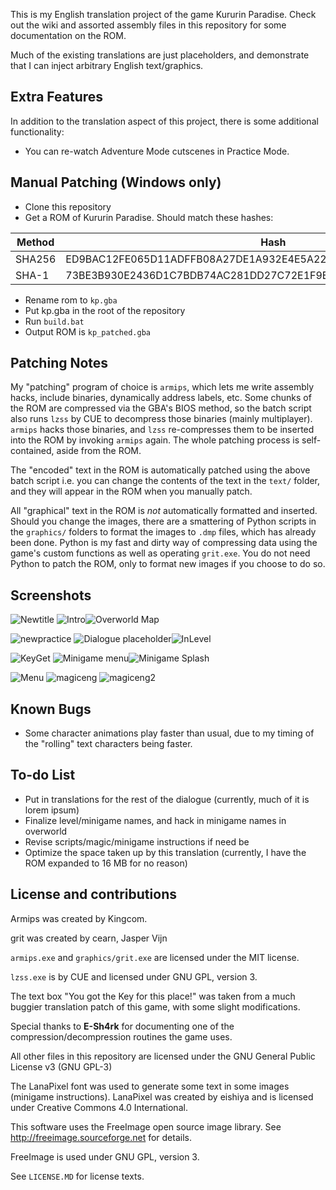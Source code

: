 This is my English translation project of the game Kururin Paradise. Check out the wiki and assorted assembly files in this repository for some documentation on the ROM.

Much of the existing translations are just placeholders, and demonstrate that I can inject arbitrary English text/graphics.

## Extra Features
In addition to the translation aspect of this project, there is some additional functionality:
* You can re-watch Adventure Mode cutscenes in Practice Mode.

## Manual Patching (Windows only)

* Clone this repository
* Get a ROM of Kururin Paradise. Should match these hashes:

Method | Hash
------- | ------------------------------------------------------------
SHA256 | ED9BAC12FE065D11ADFFB08A27DE1A932E4E5A22CBF6B4B24FE28EF49F5385D2 
SHA-1 | 73BE3B930E2436D1C7BDB74AC281DD27C72E1F9E

* Rename rom to `kp.gba`
* Put kp.gba in the root of the repository
* Run `build.bat`
* Output ROM is `kp_patched.gba`

## Patching Notes

My "patching" program of choice is `armips`, which lets me write assembly hacks, include binaries, dynamically address labels, etc. Some chunks of the ROM are compressed via the GBA's BIOS method, so the batch script also runs `lzss` by CUE to decompress those binaries (mainly multiplayer). `armips` hacks those binaries, and `lzss` re-compresses them to be inserted into the ROM by invoking `armips` again. The whole patching process is self-contained, aside from the ROM.

The "encoded" text in the ROM is automatically patched using the above batch script i.e. you can change the contents of the text in the `text/` folder, and they will appear in the ROM when you manually patch.

All "graphical" text in the ROM is _not_ automatically formatted and inserted. Should you change the images, there are a smattering of Python scripts in the `graphics/` folders to format the images to `.dmp` files, which has already been done. Python is my fast and dirty way of compressing data using the game's custom functions as well as operating `grit.exe`. You do not need Python to patch the ROM, only to format new images if you choose to do so.

## Screenshots

![Newtitle](https://user-images.githubusercontent.com/73413313/249013413-b3a88ca7-2922-49fc-bc88-9af111db4c3e.png)
![Intro](https://user-images.githubusercontent.com/73413313/118182581-2e549d00-b407-11eb-9249-e57a80671997.png)![Overworld Map](https://user-images.githubusercontent.com/73413313/145687335-07e6ee2a-6e1e-445d-ad79-ef9399249cbb.png)

![newpractice](https://github.com/Dimedime-d/kptranslation/assets/73413313/c2728a86-7247-4549-bf1a-c0def0d0ddf0)
![Dialogue placeholder](https://user-images.githubusercontent.com/73413313/118183199-d4a0a280-b407-11eb-9c8c-97c9763dbac6.png)![InLevel](https://user-images.githubusercontent.com/73413313/145758653-84e19125-517c-466a-ac73-6962bdfc3aaa.png)

![KeyGet](https://user-images.githubusercontent.com/73413313/249255538-0c87b23d-1586-4ee4-b17d-c7962f135be7.png)
![Minigame menu](https://user-images.githubusercontent.com/73413313/118183148-c6528680-b407-11eb-8706-71e3966a8baa.png)![Minigame Splash](https://user-images.githubusercontent.com/73413313/145687348-8cca6643-1bc8-4d63-8a88-7d76131696d0.png)

![Menu](https://user-images.githubusercontent.com/73413313/249256101-db3d1cc3-6e8f-4e57-a003-8a5c84dd1b40.png)
![magiceng](https://github.com/Dimedime-d/kptranslation/assets/73413313/33085c03-aedf-45f0-b1cc-d96b272f0bd1)
![magiceng2](https://github.com/Dimedime-d/kptranslation/assets/73413313/792843a8-1fea-40dd-829c-baa4bfd1c238)

## Known Bugs

* Some character animations play faster than usual, due to my timing of the "rolling" text characters being faster.

## To-do List

* Put in translations for the rest of the dialogue (currently, much of it is lorem ipsum)
* Finalize level/minigame names, and hack in minigame names in overworld
* Revise scripts/magic/minigame instructions if need be
* Optimize the space taken up by this translation (currently, I have the ROM expanded to 16 MB for no reason)

## License and contributions

Armips was created by Kingcom.

grit was created by cearn, Jasper Vijn

`armips.exe` and `graphics/grit.exe` are licensed under the MIT license.

`lzss.exe` is by CUE and licensed under GNU GPL, version 3.

The text box "You got the Key for this place!" was taken from a much buggier translation patch of this game, with some slight modifications.

Special thanks to **E-Sh4rk** for documenting one of the compression/decompression routines the game uses.

All other files in this repository are licensed under the GNU General Public License v3 (GNU GPL-3)

The LanaPixel font was used to generate some text in some images (minigame instructions). LanaPixel was created by eishiya and is licensed under Creative Commons 4.0 International.

This software uses the FreeImage open source image library. See http://freeimage.sourceforge.net for details.

FreeImage is used under GNU GPL, version 3. 

See `LICENSE.MD` for license texts.
